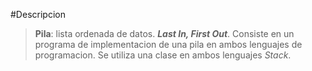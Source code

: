 #Descripcion
> **Pila**: lista ordenada de datos. ***Last In, First Out***.
> Consiste en un programa de implementacion de una pila en ambos lenguajes de programacion. Se utiliza una clase en ambos lenguajes *Stack*.
